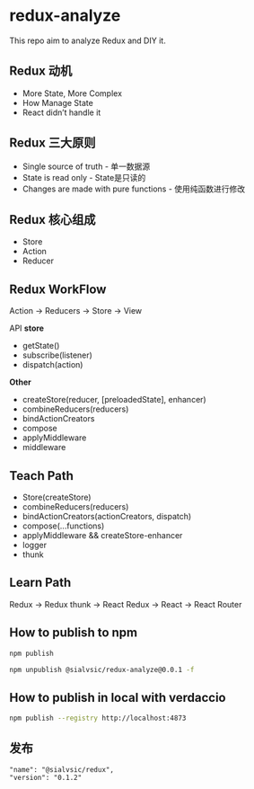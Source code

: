 # redux-analyze
This repo aim to analyze Redux and DIY it. 

## Redux 动机
- More State, More Complex
- How Manage State
- React didn’t handle it

## Redux 三大原则
- Single source of truth - 单一数据源
- State is read only - State是只读的
- Changes are made with pure functions - 使用纯函数进行修改

## Redux 核心组成
- Store 
- Action
- Reducer

## Redux WorkFlow
Action -> Reducers -> Store -> View

API
**store**
- getState()
- subscribe(listener)
- dispatch(action)

**Other**
- createStore(reducer, [preloadedState], enhancer)
- combineReducers(reducers)
- bindActionCreators
- compose
- applyMiddleware
- middleware

## Teach Path
- Store(createStore)
- combineReducers(reducers)
- bindActionCreators(actionCreators, dispatch)
- compose(...functions)
- applyMiddleware  && createStore-enhancer
- logger
- thunk

## Learn Path
Redux -> Redux thunk -> React Redux -> React -> React Router

## How to publish to npm
```bash
npm publish
```

```bash
npm unpublish @sialvsic/redux-analyze@0.0.1 -f
```

## How to publish in local with verdaccio
```bash
npm publish --registry http://localhost:4873
```


## 发布

```
"name": "@sialvsic/redux",
"version": "0.1.2"
```